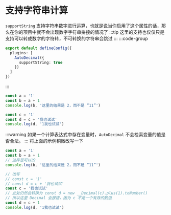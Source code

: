 # 支持字符串计算

`supportString` 支持字符串数字进行运算，也就是说当你启用了这个属性的话，那么在你的项目中就不会出现数字字符串拼接的情况了
:::tip
这里的支持也仅仅只是支持可以转成数字的字符转，不可转换的字符串会跳过
:::
:::code-group
```ts [vite.config.ts]
export default defineConfig({
  plugins: [
    AutoDecimal({
      supportString: true
    })
  ]
})
```
:::

```ts {  5,11-12,15-16 }
const a = '1'
const b = a + 1
console.log(b, '这里的结果是 2，而不是 “11”')

const c = '1'
const d = c + '我也试试'
console.log(d, '1我也试试')
```

:::warning
如果一个计算表达式中存在变量时，`AutoDecimal` 不会检索变量的值是否合法。
:::
将上面的示例稍微改写一下

```ts { 7-11 }
const a = '1'
const b = a + 1
// 这样是可以的
console.log(b, '这里的结果是 2，而不是 “11”')

// 改写
// const c = '1'
// const d = c + '我也试试'
const c = '我也试试'
// 此处仍然会转换为 const d = new __Decimal(c).plus(1).toNumber()
// 所以这里 Decimal 会报错，因为 c 不是一个有效的数值
const d = c + 1
console.log(d, '1我也试试')
```

